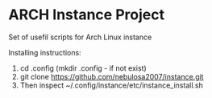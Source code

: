 # ARCH Instance Project
Set of usefil scripts for Arch Linux instance

Installing instructions: 
1. cd .config (mkdir .config - if not exist)
2. git clone https://github.com/nebulosa2007/instance.git
3. Then inspect ~/.config/instance/etc/instance_install.sh
